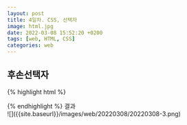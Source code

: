 ```yaml
---
layout: post
title: 4일차. CSS, 선택자
image: html.jpg
date: 2022-03-08 15:52:20 +0200
tags: [web, HTML, CSS]
categories: web
---
```

## 후손선택자

{% highlight html %}
<!DOCTYPE html>
<html>
    <head>
        <meta charset="utf-8">
        <title>title</title>
        <style>
            /* 후손 선택자, div의 후손 요소는 strong 뿐만 아니라 자식요소인 li도 포함이 된다. */
            div strong {color: red;}

            /* 자식 선택자 */
            div > ul > li {color: yellowgreen;}
        </style>
    </head>
    <body>
        <div>
            <ul>
                <li>AAA</li>
                <li>BBB</li>
                <li>CCC<strong>SSS</strong></li>
            </ul>
        </div>
    </body>
</html>
{% endhighlight %}
>선택자는 선택자들끼리 중첩이 가능하다. <br>
선택자들 중 범위가 더 좁을 경우에 우선순위가 더 높다.<br>
대상이 되는 범위가 좁은 선택자가 좋은 선택자이다

결과<br>
![]({{site.baseurl}}/images/web/20220308/20220308-1.png)<br>

<hr>
## 동위 선택자
형제 요소 : 같은 부모 요소를 두고 있는 자식 요소

동위 선택자는 형제 요소 중 뒤에 나오는 요소를 선택할 때 사용한다.
{% highlight html %}
<!DOCTYPE html>
<html>
    <head>
        <meta charset="utf-8">
        <title>title</title>
        <style>
            /* (+)선택자 ex_A와 동위 관계에 있는 요소 뒤에 나오는 요소 선택 */
            li.ex_A + li { color: red; }
            
            /* (~)선택자 ex_A와 동위 관계에 있는 요소 중 뒤에 나오는 요소 들 선택 */
            li.ex_A ~ li { background-color: yellowgreen; }  
        </style>
    </head>
    <body>
        <div>
            <h1>Hello</h1>
            <ul>
                <li class="ex_A">AAA</li>
                <li>BBB</li>
                <li class="ex_C">CCC</li>
            </ul>
        </div>
    </body>
</html>
{% endhighlight %}

결과<br>
![]({{site.baseurl}}/images/web/20220308/20220308-2.png)<br>
<hr>
## 반응 선택자
마우스 동작에 반응하며 특정한 상태에 있는 요소를 선택한다.
{% highlight html %}
<!DOCTYPE html>
<html>
    <head>
        <meta charset="utf-8">
        <title>title</title>
        <style>
        
            /* 마우스 포인터가 HTML 요소에 올라가 있을 때 반응 */
            #title:hover { color:yellowgreen; }
            /* HTML 요소를 클릭 했을 때 반응 */
            #title:active { background-color: blue; }
        </style>
    </head>
    <body>
        <div>
            <h1 id="title">Hello World!!</h1>
            <ul id="ex">
                <li>AAA</li>
                <li>BBB</li>
                <li>CCC</li>
            </ul>
        </div>
    </body>
</html>
{% endhighlight %}<br>
결과 <br>
<video width="100%" height="100%" controls="controls">
  <source src="/video/20220308-1.mp4" type="video/mp4">
</video>
<br>
<hr>
## 구조 선택자
형제 관계에 있는 요소들 중 특정 위치 요소 선택
{% highlight html %}
    <style>
        /* (수열)을 이용하여 앞에서 수열 번째에 있는 요소를 선택
           n은 0부터 1씩 증가한다. */
        /* 아래의 수열은 nth-child(even)와 동일하다.*/
        ul > li:nth-child(2n) {color: blue;}
        /* (수열)을 이용하여 뒤에서 수열 번째에 있는 요소를 선택 */
        /* 아래의 수열은 nth-last-child(odd)와 동일하다.*/
        ul > li:nth-last-child(2n+1) {color: green;}
        /* 형제 요소 중 첫 번째에 있는 요소 선택 */
        ul > li:first-child { color: red; }
        /* 형제 요소 중 마지막에 있는 요소 선택 */
        ul > li:last-child {color: purple; }
    </style>
{% endhighlight %}
결과 <br>
![]({{site.baseurl}}/images/web/20220308/20220308-3.png)<br>




